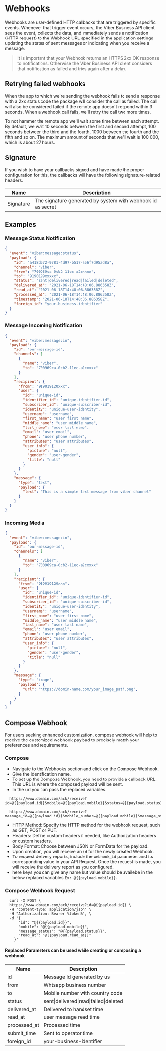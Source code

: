 # Webhooks

Webhooks are user-defined HTTP callbacks that are triggered by specific events. Whenever that trigger event occurs, the Viber Business API client sees the event, collects the data, and immediately sends a notification (HTTP request) to the Webhook URL specified in the application settings updating the status of sent messages or indicating when you receive a message.

> It is important that your Webhook returns an HTTPS 2xx OK response to notifications. Otherwise the Viber Business API client considers that notification as failed and tries again after a delay.

## Retrying failed webhooks

When the app to which we're sending the webhook fails to send a response with a 2xx status code the package will consider the call as failed. The call will also be considered failed if the remote app doesn't respond within 3 seconds. When a webhook call fails, we'll retry the call two more times.

To not hammer the remote app we'll wait some time between each attempt. By default, we wait 10 seconds between the first and second attempt, 100 seconds between the third and the fourth, 1000 between the fourth and the fifth and so on. The maximum amount of seconds that we'll wait is 100 000, which is about 27 hours.

## Signature

If you wish to have your callbacks signed and have made the proper configuration for this, the callbacks will have the following signature-related headers.

| Name      | Description                                                 |
| --------- | ----------------------------------------------------------- |
| Signature | The signature generated by system with webhook id as secret |

## Examples

### Message Status Notification

```json
{
  "event": "viber:message:status",
  "payload": {
    "id": "a418d672-9781-4d97-b517-a56f7d95ad8a",
    "channel": "viber",
    "from": "700969ca-0cb2-11ec-a2cxxxx",
    "to": "9190199xxxxx",
    "status": "sent|delivered|read|failed|deleted",
    "delivered_at": "2021-06-18T14:48:06.886358Z",
    "read_at": "2021-06-18T14:48:06.886358Z",
    "processed_at": "2021-06-18T14:48:06.886358Z",
    "timestamp": "2021-06-18T14:48:06.886358Z",
    "foreign_id": "your-business-identifier"
  }
}
```

### Message Incoming Notification

```json
{
  "event": "viber:message:in",
  "payload": {
    "id": "our-message-id",
    "channels": [
      {
        "name": "viber",
        "to": "700969ca-0cb2-11ec-a2cxxxx"
      }
    ],
    "recipient": {
      "from": "919019120xxx",
      "user": {
        "id": "unique-id",
        "identifier_id": "unique-identifier-id",
        "subscriber_id": "unique-subscriber-id",
        "identity": "unique-user-identity",
        "username": "username",
        "first_name": "user first name",
        "middle_name": "user middle name",
        "last_name": "user last name",
        "email": "user email",
        "phone": "user phone number",
        "attributes": "user attributes",
        "user_info": {
          "picture": "null",
          "gender": "user-gender",
          "title": "null"
        }
      }
    },
    "message": {
      "type": "text",
      "payload": {
        "text": "This is a simple text message from viber channel"
      }
    }
  }
}
```

### Incoming Media

```json
{
  "event": "viber:message:in",
  "payload": {
    "id": "our-message-id",
    "channels": [
      {
        "name": "viber",
        "to": "700969ca-0cb2-11ec-a2cxxxx"
      }
    ],
    "recipient": {
      "from": "919019120xxx",
      "user": {
        "id": "unique-id",
        "identifier_id": "unique-identifier-id",
        "subscriber_id": "unique-subscriber-id",
        "identity": "unique-user-identity",
        "username": "username",
        "first_name": "user first name",
        "middle_name": "user middle name",
        "last_name": "user last name",
        "email": "user email",
        "phone": "user phone number",
        "attributes": "user attributes",
        "user_info": {
          "picture": "null",
          "gender": "user-gender",
          "title": "null"
        }
      }
    },
    "message": {
      "type": "image",
      "payload": {
        "url": "https://domin-name.com/your_image_path.png",
      }
    }
  }
}
```
## Compose Webhook

For users seeking enhanced customization, compose webhook will help to receive the customized webhook payload to precisely match your preferences and requirements.

### Compose
- Navigate to the Webhooks section and click on the Compose Webhook.
- Give the identification name.
- To set up the Compose Webhook, you need to provide a callback URL. This URL is where the composed payload will be sent.
- In the url you can pass the replaced variables.

```
  https://www.domain.com/ack/receive?id=@{{payload.id}}&mobile=@{{payload.mobile}}&status=@{{payload.status}}  
``` 
```
  https://www.domain.com/ack/receive?message_id=@{{payload.id}}&mobile_number=@{{payload.mobile}}&message_status=@{{payload.status}}
```
- HTTP Method: Specify the HTTP method for the webhook request, such as GET, POST or PUT.
- Headers: Define custom headers if needed, like Authorization headers or custom headers.
- Body Format: Choose between JSON or FormData for the payload.
- Upon creation, you will receive an `id` for the newly created Webhook.
- To request delivery reports, include the `webhook_id` parameter and its corresponding value in your API Request. Once the request is made, you will receive the delivery report as you configured.
- here keys you can give any name but value should be availebe in the below replaced variables `Ex: @{{payload.mobile}}`.

### Compose Webhook Request
```
  curl -X POST \
  https://www.domain.com/ack/receive?id=@{{payload.id}} \
  -H 'content-type: application/json' \
  -H "Authorization: Bearer %token%", \
  -d '{
      "id": "@{{payload.id}}",
      "mobile": "@{{payload.mobile}}",
      "message_status": "@{{payload.status}}",
      "read_at": "@{{payload.read_at}}"
    }'
``` 
#### Replaced Parameters can be used while creating or composing a webhook

| Name          | Description                                             |
| ------------- | ------------------------------------------------------- |
| id            | Message Id generated by us                              |
| from          | Whtsapp business number                                 |
| to            | Mobile number with country code                         |
| status        | sent\|delivered\|read\|failed\|deleted                  |
| delivered_at  | Delivered to handset time                               |
| read_at       | user message read time                                  |
| processed_at  | Processed time                                          |
| submit_time   | Sent to operator time                                   |
| foreign_id    | your-business-identifier                                |